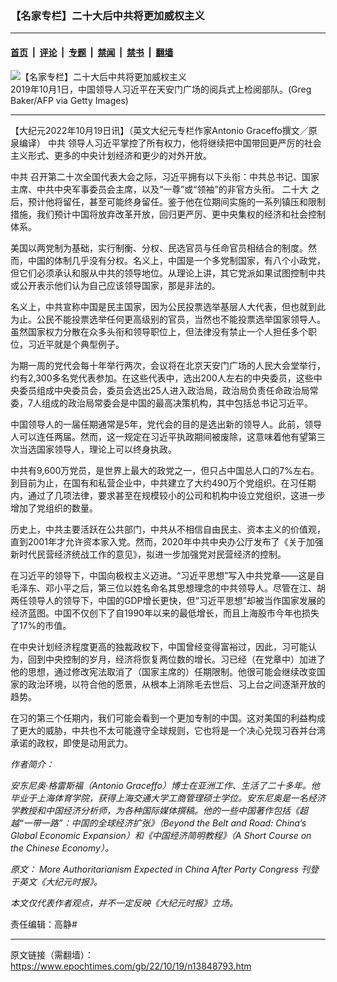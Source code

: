 ### 【名家专栏】二十大后中共将更加威权主义

---

#### [首页](../../../..?n13848793) &nbsp;|&nbsp; [评论](../../../../../epoch-comment?n13848793) &nbsp;|&nbsp; [专题](../../../../../epoch-special?n13848793) &nbsp;|&nbsp; [禁闻](../../../../../epoch-news?n13848793) &nbsp;|&nbsp; [禁书](../../../../../books?n13848793) &nbsp;|&nbsp; [翻墙](https://github.com/gfw-breaker/nogfw/blob/master/README.md?n13848793)


<div><img alt="【名家专栏】二十大后中共将更加威权主义" class="attachment-djy_600_400 size-djy_600_400 wp-post-image" src="https://i.epochtimes.com/assets/uploads/2022/10/id13848799-GettyImages-1172703101-700x420-600x400.jpg"/>
<div class="caption">
 2019年10月1日，中国领导人习近平在天安门广场的阅兵式上检阅部队。(Greg Baker/AFP via Getty Images)
</div></div><hr/><div class="post_content" id="artbody" itemprop="articleBody">
 <!-- article content begin -->
 <p>
  【大纪元2022年10月19日讯】（英文大纪元专栏作家Antonio Graceffo撰文／原泉编译）
  <ok href="https://www.epochtimes.com/gb/tag/%E4%B8%AD%E5%85%B1.html">
   中共
  </ok>
  领导人习近平掌控了所有权力，他将继续把中国带回更严厉的社会主义形式、更多的中央计划经济和更少的对外开放。
 </p>
 <p>
  <ok href="https://www.epochtimes.com/gb/tag/%E4%B8%AD%E5%85%B1.html">
   中共
  </ok>
  召开第二十次全国代表大会之际，习近平拥有以下头衔：中共总书记、国家主席、中共中央军事委员会主席，以及“一尊”或“领袖”的非官方头衔。
  <ok href="https://www.epochtimes.com/gb/tag/%E4%BA%8C%E5%8D%81%E5%A4%A7.html">
   二十大
  </ok>
  之后，预计他将留任，甚至可能终身留任。鉴于他在位期间实施的一系列镇压和限制措施，我们预计中国将放弃改革开放，回归更严厉、更中央集权的经济和社会控制体系。
 </p>
 <p>
  美国以两党制为基础，实行制衡、分权、民选官员与任命官员相结合的制度。然而，中国的体制几乎没有分权。名义上，中国是一个多党制国家，有八个小政党，但它们必须承认和服从中共的领导地位。从理论上讲，其它党派如果试图控制中共或公开表示他们认为自己应该领导国家，那是非法的。
 </p>
 <p>
  名义上，中共宣称中国是民主国家，因为公民投票选举基层人大代表，但也就到此为止。公民不能投票选举任何更高级别的官员，当然也不能投票选举国家领导人。虽然国家权力分散在众多头衔和领导职位上，但法律没有禁止一个人担任多个职位，习近平就是个典型例子。
 </p>
 <p>
  为期一周的党代会每十年举行两次，会议将在北京天安门广场的人民大会堂举行，约有2,300多名党代表参加。在这些代表中，选出200人左右的中央委员，这些中央委员组成中央委员会，委员会选出25人进入政治局，政治局负责任命政治局常委，7人组成的政治局常委会是中国的最高决策机构，其中包括总书记习近平。
 </p>
 <p>
  中国领导人的一届任期通常是5年，党代会的目的是选出新的领导人。此前，领导人可以连任两届。然而，这一规定在习近平执政期间被废除，这意味着他有望第三次当选国家领导人，理论上可以终身执政。
 </p>
 <p>
  中共有9,600万党员，是世界上最大的政党之一，但只占中国总人口的7%左右。到目前为止，在国有和私营企业中，中共建立了大约490万个党组织。在习任期内，通过了几项法律，要求甚至在规模较小的公司和机构中设立党组织，这进一步增加了党组织的数量。
 </p>
 <p>
  历史上，中共主要活跃在公共部门，中共从不相信自由民主、资本主义的价值观，直到2001年才允许资本家入党。然而，2020年中共中央办公厅发布了《关于加强新时代民营经济统战工作的意见》，拟进一步加强党对民营经济的控制。
 </p>
 <p>
  在习近平的领导下，中国向极权主义迈进。“习近平思想”写入中共党章——这是自毛泽东、邓小平之后，第三位以姓名命名其思想理念的中共领导人。尽管在江、胡两任领导人的领导下，中国的GDP增长更快，但“习近平思想”却被当作国家发展的经济蓝图。中国不仅创下了自1990年以来的最低增长，而且上海股市今年也损失了17%的市值。
 </p>
 <p>
  在中央计划经济程度更高的独裁政权下，中国曾经变得富裕过，因此，习可能认为，回到中央控制的岁月，经济将恢复两位数的增长。习已经（在党章中）加进了他的思想，通过修改宪法取消了（国家主席的）任期限制。他很可能会继续改变国家的政治环境，以符合他的愿景，从根本上消除毛去世后、习上台之间逐渐开放的趋势。
 </p>
 <p>
  在习的第三个任期内，我们可能会看到一个更加专制的中国。这对美国的利益构成了更大的威胁，中共也不太可能遵守全球规则，它也将是一个决心兑现习吞并台湾承诺的政权，即使是动用武力。
 </p>
 <p>
  <em>
   作者简介：
  </em>
 </p>
 <p>
  <em>
   安东尼奥‧格雷斯福（Antonio Graceffo）博士在亚洲工作、生活了二十多年。他毕业于上海体育学院，获得上海交通大学工商管理硕士学位。安东尼奥是一名经济学教授和中国经济分析师，为各种国际媒体撰稿。他的一些中国著作包括《超越“一带一路”：中国的全球经济扩张》（Beyond the Belt and Road: China’s Global Economic Expansion）和《中国经济简明教程》（A Short Course on the Chinese Economy）。
  </em>
 </p>
 <p>
  <em>
   原文：
   <ok href="https://www.theepochtimes.com/more-authoritarianism-expected-in-china-after-party-congress_4795362.html?utm_source=ai&amp;utm_medium=search" rel="noopener noreferrer" target="_blank">
    More Authoritarianism Expected in China After Party Congress
   </ok>
   刊登于英文《大纪元时报》。
  </em>
 </p>
 <p>
  <em>
   本文仅代表作者观点，并不一定反映《大纪元时报》立场。
  </em>
 </p>
 <p>
  责任编辑：高静#
 </p>
 <!-- article content end -->
 <div id="below_article_ad">
 </div>
</div>


---

原文链接（需翻墙）：https://www.epochtimes.com/gb/22/10/19/n13848793.htm
